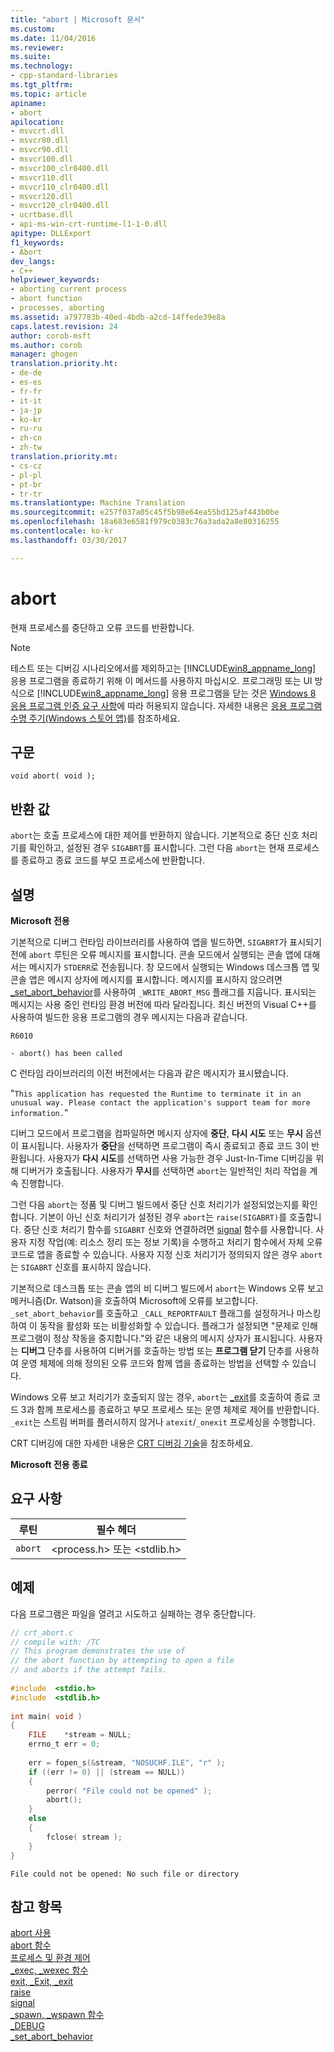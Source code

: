 ```yaml
---
title: "abort | Microsoft 문서"
ms.custom: 
ms.date: 11/04/2016
ms.reviewer: 
ms.suite: 
ms.technology:
- cpp-standard-libraries
ms.tgt_pltfrm: 
ms.topic: article
apiname:
- abort
apilocation:
- msvcrt.dll
- msvcr80.dll
- msvcr90.dll
- msvcr100.dll
- msvcr100_clr0400.dll
- msvcr110.dll
- msvcr110_clr0400.dll
- msvcr120.dll
- msvcr120_clr0400.dll
- ucrtbase.dll
- api-ms-win-crt-runtime-l1-1-0.dll
apitype: DLLExport
f1_keywords:
- Abort
dev_langs:
- C++
helpviewer_keywords:
- aborting current process
- abort function
- processes, aborting
ms.assetid: a797783b-40ed-4bdb-a2cd-14ffede39e8a
caps.latest.revision: 24
author: corob-msft
ms.author: corob
manager: ghogen
translation.priority.ht:
- de-de
- es-es
- fr-fr
- it-it
- ja-jp
- ko-kr
- ru-ru
- zh-cn
- zh-tw
translation.priority.mt:
- cs-cz
- pl-pl
- pt-br
- tr-tr
ms.translationtype: Machine Translation
ms.sourcegitcommit: e257f037a05c45f5b98e64ea55bd125af443b0be
ms.openlocfilehash: 18a683e6581f979c0383c76a3ada2a8e80316255
ms.contentlocale: ko-kr
ms.lasthandoff: 03/30/2017

---
```

# <a name="abort"></a>abort
현재 프로세스를 중단하고 오류 코드를 반환합니다.  
  
> [!NOTE]
>  테스트 또는 디버깅 시나리오에서를 제외하고는 [!INCLUDE[win8_appname_long](../../build/includes/win8_appname_long_md.md)] 응용 프로그램을 종료하기 위해 이 메서드를 사용하지 마십시오. 프로그래밍 또는 UI 방식으로 [!INCLUDE[win8_appname_long](../../build/includes/win8_appname_long_md.md)] 응용 프로그램을 닫는 것은 [Windows 8 응용 프로그램 인증 요구 사항](http://go.microsoft.com/fwlink/?LinkId=262889)에 따라 허용되지 않습니다. 자세한 내용은 [응용 프로그램 수명 주기(Windows 스토어 앱)](http://go.microsoft.com/fwlink/?LinkId=262853)를 참조하세요.  
  
## <a name="syntax"></a>구문  
  
```  
void abort( void );  
```  
  
## <a name="return-value"></a>반환 값  
 `abort`는 호출 프로세스에 대한 제어를 반환하지 않습니다. 기본적으로 중단 신호 처리기를 확인하고, 설정된 경우 `SIGABRT`를 표시합니다. 그런 다음 `abort`는 현재 프로세스를 종료하고 종료 코드를 부모 프로세스에 반환합니다.  
  
## <a name="remarks"></a>설명  
 **Microsoft 전용**  
  
 기본적으로 디버그 런타임 라이브러리를 사용하여 앱을 빌드하면, `SIGABRT`가 표시되기 전에 `abort` 루틴은 오류 메시지를 표시합니다. 콘솔 모드에서 실행되는 콘솔 앱에 대해서는 메시지가 `STDERR`로 전송됩니다. 창 모드에서 실행되는 Windows 데스크톱 앱 및 콘솔 앱은 메시지 상자에 메시지를 표시합니다. 메시지를 표시하지 않으려면 [_set_abort_behavior](../../c-runtime-library/reference/set-abort-behavior.md)를 사용하여 `_WRITE_ABORT_MSG` 플래그를 지웁니다. 표시되는 메시지는 사용 중인 런타임 환경 버전에 따라 달라집니다. 최신 버전의 Visual C++를 사용하여 빌드한 응용 프로그램의 경우 메시지는 다음과 같습니다.  
  
 `R6010`  
  
 `- abort() has been called`  
  
 C 런타임 라이브러리의 이전 버전에서는 다음과 같은 메시지가 표시됐습니다.  
  
 "`This application has requested the Runtime to terminate it in an unusual way. Please contact the application's support team for more information.`"  
  
 디버그 모드에서 프로그램을 컴파일하면 메시지 상자에 **중단**, **다시 시도** 또는 **무시** 옵션이 표시됩니다. 사용자가 **중단**을 선택하면 프로그램이 즉시 종료되고 종료 코드 3이 반환됩니다. 사용자가 **다시 시도**를 선택하면 사용 가능한 경우 Just-In-Time 디버깅을 위해 디버거가 호출됩니다. 사용자가 **무시**를 선택하면 `abort`는 일반적인 처리 작업을 계속 진행합니다.  
  
 그런 다음 `abort`는 정품 및 디버그 빌드에서 중단 신호 처리기가 설정되었는지를 확인합니다. 기본이 아닌 신호 처리기가 설정된 경우 `abort`는 `raise(SIGABRT)`를 호출합니다. 중단 신호 처리기 함수를 `SIGABRT` 신호와 연결하려면 [signal](../../c-runtime-library/reference/signal.md) 함수를 사용합니다. 사용자 지정 작업(예: 리소스 정리 또는 정보 기록)을 수행하고 처리기 함수에서 자체 오류 코드로 앱을 종료할 수 있습니다. 사용자 지정 신호 처리기가 정의되지 않은 경우 `abort`는 `SIGABRT` 신호를 표시하지 않습니다.  
  
 기본적으로 데스크톱 또는 콘솔 앱의 비 디버그 빌드에서 `abort`는 Windows 오류 보고 메커니즘(Dr. Watson)을 호출하여 Microsoft에 오류를 보고합니다. `_set_abort_behavior`를 호출하고 `_CALL_REPORTFAULT` 플래그를 설정하거나 마스킹하여 이 동작을 활성화 또는 비활성화할 수 있습니다. 플래그가 설정되면 "문제로 인해 프로그램이 정상 작동을 중지합니다."와 같은 내용의 메시지 상자가 표시됩니다. 사용자는 **디버그** 단추를 사용하여 디버거를 호출하는 방법 또는 **프로그램 닫기** 단추를 사용하여 운영 체제에 의해 정의된 오류 코드와 함께 앱을 종료하는 방법을 선택할 수 있습니다.  
  
 Windows 오류 보고 처리기가 호출되지 않는 경우, `abort`는 [_exit](../../c-runtime-library/reference/exit-exit-exit.md)를 호출하여 종료 코드 3과 함께 프로세스를 종료하고 부모 프로세스 또는 운영 체제로 제어를 반환합니다. `_exit`는 스트림 버퍼를 플러시하지 않거나 `atexit`/`_onexit` 프로세싱을 수행합니다.  
  
 CRT 디버깅에 대한 자세한 내용은 [CRT 디버깅 기술](/visualstudio/debugger/crt-debugging-techniques)을 참조하세요.  
  
 **Microsoft 전용 종료**  
  
## <a name="requirements"></a>요구 사항  
  
|루틴|필수 헤더|  
|-------------|---------------------|  
|`abort`|\<process.h> 또는 \<stdlib.h>|  
  
## <a name="example"></a>예제  
 다음 프로그램은 파일을 열려고 시도하고 실패하는 경우 중단합니다.  
  
```C  
// crt_abort.c  
// compile with: /TC  
// This program demonstrates the use of  
// the abort function by attempting to open a file  
// and aborts if the attempt fails.  
  
#include  <stdio.h>  
#include  <stdlib.h>  
  
int main( void )  
{  
    FILE    *stream = NULL;  
    errno_t err = 0;  
  
    err = fopen_s(&stream, "NOSUCHF.ILE", "r" );  
    if ((err != 0) || (stream == NULL))  
    {  
        perror( "File could not be opened" );  
        abort();  
    }  
    else  
    {  
        fclose( stream );  
    }  
}  
```  
  
```Output  
File could not be opened: No such file or directory  
```  
  
## <a name="see-also"></a>참고 항목  
 [abort 사용](../../cpp/using-abort.md)   
 [abort 함수](../../c-language/abort-function-c.md)   
 [프로세스 및 환경 제어](../../c-runtime-library/process-and-environment-control.md)   
 [_exec, _wexec 함수](../../c-runtime-library/exec-wexec-functions.md)   
 [exit, _Exit, _exit](../../c-runtime-library/reference/exit-exit-exit.md)   
 [raise](../../c-runtime-library/reference/raise.md)   
 [signal](../../c-runtime-library/reference/signal.md)   
 [_spawn, _wspawn 함수](../../c-runtime-library/spawn-wspawn-functions.md)   
 [_DEBUG](../../c-runtime-library/debug.md)   
 [_set_abort_behavior](../../c-runtime-library/reference/set-abort-behavior.md)
